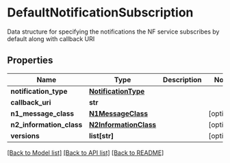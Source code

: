 # DefaultNotificationSubscription

Data structure for specifying the notifications the NF service subscribes by default along with callback URI
## Properties
Name | Type | Description | Notes
------------ | ------------- | ------------- | -------------
**notification_type** | [**NotificationType**](NotificationType.md) |  | 
**callback_uri** | **str** |  | 
**n1_message_class** | [**N1MessageClass**](N1MessageClass.md) |  | [optional] 
**n2_information_class** | [**N2InformationClass**](N2InformationClass.md) |  | [optional] 
**versions** | **list[str]** |  | [optional] 

[[Back to Model list]](../README.md#documentation-for-models) [[Back to API list]](../README.md#documentation-for-api-endpoints) [[Back to README]](../README.md)


